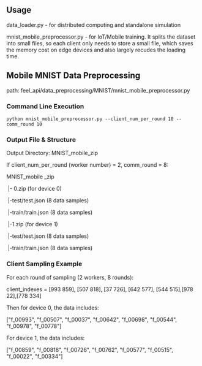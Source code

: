 ## Usage
data_loader.py - for distributed computing and standalone simulation

mnist_mobile_preprocessor.py - for IoT/Mobile training. It splits the dataset into small files, so each client only needs to store a small file, which saves the memory cost on edge devices and also largely recudes the loading time.


## Mobile MNIST Data Preprocessing



path: feel_api/data_preprocessing/MNIST/mnist_mobile_preprocessor.py



### Command Line Execution

`python mnist_mobile_preprocessor.py --client_num_per_round 10 --comm_round 10`



### Output File & Structure

Output Directory: MNIST_mobile_zip

If client_num_per_round (worker number) = 2, comm_round = 8:

MNIST_mobile _zip

​							|- 0.zip (for device 0)

​									|-test/test.json  (8 data samples)

​									|-train/train.json (8 data samples)

​							|-1.zip (for device 1)

​									|-test/test.json  (8 data samples)

​									|-train/train.json (8 data samples)

### Client Sampling Example

For each round of sampling (2 workers, 8 rounds):

client_indexes = [993 859], [507 818], [37 726], [642 577], [544 515],[978 22],[778 334]

Then for device 0, the data includes:

["f_00993", "f_00507", "f_00037", "f_00642", "f_00698", "f_00544", "f_00978", "f_00778"]

For device 1, the data includes:

["f_00859", "f_00818", "f_00726", "f_00762", "f_00577", "f_00515", "f_00022", "f_00334"]
